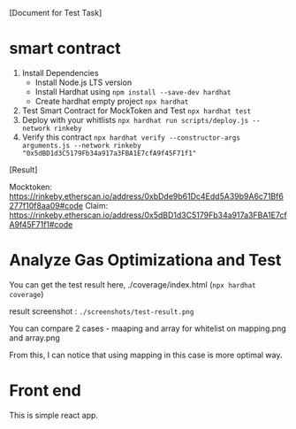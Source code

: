 [Document for Test Task]

# smart contract

1. Install Dependencies
    - Install Node.js LTS version
    - Install Hardhat using `npm install --save-dev hardhat`
    - Create hardhat empty project `npx hardhat`
2. Test Smart Contract for MockToken and Test 
    `npx hardhat test`
3. Deploy with your whitlists `npx hardhat run scripts/deploy.js --network rinkeby`
4. Verify this contract `npx hardhat verify --constructor-args arguments.js --network rinkeby "0x5dBD1d3C5179Fb34a917a3FBA1E7cfA9f45F71f1"`

[Result]

Mocktoken: https://rinkeby.etherscan.io/address/0xbDde9b61Dc4Edd5A39b9A6c71Bf6277f10f8aa09#code
Claim: https://rinkeby.etherscan.io/address/0x5dBD1d3C5179Fb34a917a3FBA1E7cfA9f45F71f1#code

# Analyze Gas Optimizationa and Test

You can get the test result here, ./coverage/index.html (`npx hardhat coverage`)

result screenshot : `./screenshots/test-result.png`

You can compare 2 cases - maaping and array for whitelist on mapping.png and array.png

From this, I can notice that using mapping in this case is more optimal way.

# Front end

This is simple react app.
